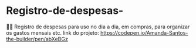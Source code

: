 # Registro-de-despesas-
🚀✨ Registro de despesas para uso no dia a dia, em compras, para organizar os gastos mensais etc.
link do projeto: https://codepen.io/Amanda-Santos-the-builder/pen/abXeBGz
